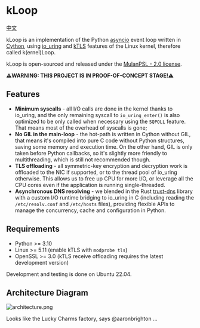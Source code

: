 # kLoop

[中文](README.zh.md)

kLoop is an implementation of the Python
[asyncio](https://docs.python.org/3/library/asyncio.html) event loop written
in [Cython](https://cython.org/), using
[io_uring](https://unixism.net/loti/what_is_io_uring.html) and
[kTLS](https://www.kernel.org/doc/html/latest/networking/tls-offload.html)
features of the Linux kernel, therefore called k(ernel)Loop.

kLoop is open-sourced and released under the
[MulanPSL - 2.0 license](http://license.coscl.org.cn/MulanPSL2).

**⚠️WARNING: THIS PROJECT IS IN PROOF-OF-CONCEPT STAGE!⚠️**


## Features

* **Minimum syscalls** - all I/O calls are done in the kernel thanks to
  io_uring, and the only remaining syscall to `io_uring_enter()` is also
  optimized to be only called when necessary using the `SQPOLL` feature. That
  means most of the overhead of syscalls is gone;
* **No GIL in the main-loop** - the hot-path is written in Cython without GIL,
  that means it's compiled into pure C code without Python structures, saving
  some memory and execution time. On the other hand, GIL is only taken before
  Python callbacks, so it's slightly more friendly to multithreading, which is
  still not recommended though.
* **TLS offloading** - all symmetric-key encryption and decryption work is
  offloaded to the NIC if supported, or to the thread pool of io_uring
  otherwise. This allows us to free up CPU for more I/O, or leverage all the
  CPU cores even if the application is running single-threaded.
* **Asynchronous DNS resolving** - we blended in the Rust
  [trust-dns](https://github.com/bluejekyll/trust-dns/) library with a custom
  I/O runtime bridging to io_uring in C (including reading the
  `/etc/resolv.conf` and `/etc/hosts` files), providing flexible APIs to manage
  the concurrency, cache and configuration in Python.


## Requirements

* Python >= 3.10
* Linux >= 5.11 (enable kTLS with `modprobe tls`)
* OpenSSL >= 3.0 (kTLS receive offloading requires the latest development
  version)

Development and testing is done on Ubuntu 22.04.


## Architecture Diagram

![architecture.png](architecture.en.png)

Looks like the Lucky Charms factory, says @aaronbrighton ...
